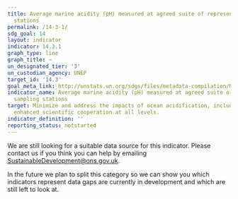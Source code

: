 ```yaml
---
title: Average marine acidity (pH) measured at agreed suite of representative sampling
  stations
permalink: /14-3-1/
sdg_goal: 14
layout: indicator
indicator: 14.3.1
graph_type: line
graph_title: ~
un_designated_tier: '3'
un_custodian_agency: UNEP
target_id: '14.3'
goal_meta_link: http://unstats.un.org/sdgs/files/metadata-compilation/Metadata-Goal-14.pdf
indicator_name: Average marine acidity (pH) measured at agreed suite of representative
  sampling stations
target: Minimize and address the impacts of ocean acidification, including through
  enhanced scientific cooperation at all levels.
indicator_definition: ''
reporting_status: notstarted
---
```


We are still looking for a suitable data source for this indicator. Please contact us if you think you can help by emailing <a href="mailto:SustainableDevelopment@ons.gov.uk">SustainableDevelopment@ons.gov.uk</a>.

In the future we plan to split this category so we can show you which indicators represent data gaps are currently in development and which are still left to look at.
